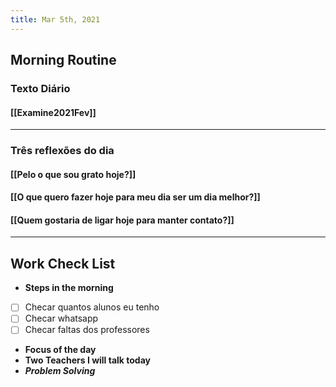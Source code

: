 ```yaml
---
title: Mar 5th, 2021
---
```


## Morning Routine
### **Texto Diário**
#### [[Examine2021Fev]]
---
### **Três reflexões do dia**
#### [[Pelo o que sou grato hoje?]]
#### [[O que quero fazer hoje para meu dia ser um dia melhor?]]
#### [[Quem gostaria de ligar hoje para manter contato?]]
---
## Work Check List
- **Steps in the morning**
- [ ] Checar quantos alunos eu tenho
- [ ] Checar whatsapp
- [ ] Checar faltas dos professores
- **Focus of the day**
- **Two Teachers I will talk today**
- ***Problem Solving***
